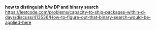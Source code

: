 **how to distinguish b/w DP and binary search**
​
https://leetcode.com/problems/capacity-to-ship-packages-within-d-days/discuss/413536/How-to-figure-out-that-binary-search-would-be-applied-here